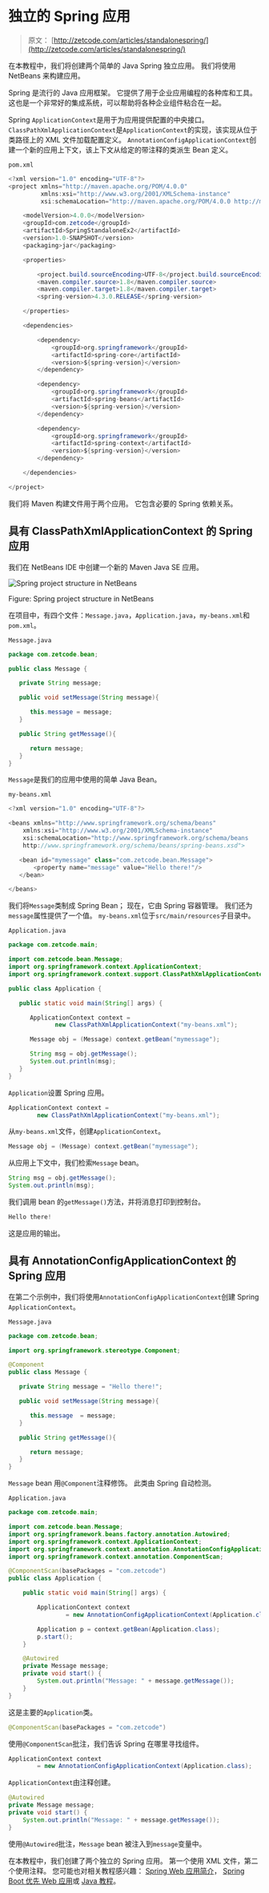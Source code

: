 # 独立的 Spring 应用

> 原文： [http://zetcode.com/articles/standalonespring/](http://zetcode.com/articles/standalonespring/)

在本教程中，我们将创建两个简单的 Java Spring 独立应用。 我们将使用 NetBeans 来构建应用。

Spring 是流行的 Java 应用框架。 它提供了用于企业应用编程的各种库和工具。 这也是一个非常好的集成系统，可以帮助将各种企业组件粘合在一起。

Spring `ApplicationContext`是用于为应用提供配置的中央接口。 `ClassPathXmlApplicationContext`是`ApplicationContext`的实现，该实现从位于类路径上的 XML 文件加载配置定义。 `AnnotationConfigApplicationContext`创建一个新的应用上下文，该上下文从给定的带注释的类派生 Bean 定义。

`pom.xml`

```java
<?xml version="1.0" encoding="UTF-8"?>
<project xmlns="http://maven.apache.org/POM/4.0.0" 
         xmlns:xsi="http://www.w3.org/2001/XMLSchema-instance" 
         xsi:schemaLocation="http://maven.apache.org/POM/4.0.0 http://maven.apache.org/xsd/maven-4.0.0.xsd">

    <modelVersion>4.0.0</modelVersion>
    <groupId>com.zetcode</groupId>
    <artifactId>SpringStandaloneEx2</artifactId>
    <version>1.0-SNAPSHOT</version>
    <packaging>jar</packaging>

    <properties>

        <project.build.sourceEncoding>UTF-8</project.build.sourceEncoding>
        <maven.compiler.source>1.8</maven.compiler.source>
        <maven.compiler.target>1.8</maven.compiler.target>
        <spring-version>4.3.0.RELEASE</spring-version>

    </properties>

    <dependencies>

        <dependency>
            <groupId>org.springframework</groupId>
            <artifactId>spring-core</artifactId>
            <version>${spring-version}</version>
        </dependency>

        <dependency>
            <groupId>org.springframework</groupId>
            <artifactId>spring-beans</artifactId>
            <version>${spring-version}</version>
        </dependency>

        <dependency>
            <groupId>org.springframework</groupId>
            <artifactId>spring-context</artifactId>
            <version>${spring-version}</version>
        </dependency>

    </dependencies>

</project>

```

我们将 Maven 构建文件用于两个应用。 它包含必要的 Spring 依赖关系。

## 具有 ClassPathXmlApplicationContext 的 Spring 应用

我们在 NetBeans IDE 中创建一个新的 Maven Java SE 应用。

![Spring project structure in NetBeans](img/36b1b184e2201f8cb14e82733bcb4593.jpg)

Figure: Spring project structure in NetBeans

在项目中，有四个文件：`Message.java`，`Application.java`，`my-beans.xml`和`pom.xml`。

`Message.java`

```java
package com.zetcode.bean;

public class Message {

   private String message;

   public void setMessage(String message){

      this.message = message;
   }

   public String getMessage(){

      return message;
   }
}

```

`Message`是我们的应用中使用的简单 Java Bean。

`my-beans.xml`

```java
<?xml version="1.0" encoding="UTF-8"?>

<beans xmlns="http://www.springframework.org/schema/beans"
    xmlns:xsi="http://www.w3.org/2001/XMLSchema-instance"
    xsi:schemaLocation="http://www.springframework.org/schema/beans
    http://www.springframework.org/schema/beans/spring-beans.xsd">

   <bean id="mymessage" class="com.zetcode.bean.Message">
       <property name="message" value="Hello there!"/>
   </bean>

</beans>

```

我们将`Message`类制成 Spring Bean； 现在，它由 Spring 容器管理。 我们还为`message`属性提供了一个值。 `my-beans.xml`位于`src/main/resources`子目录中。

`Application.java`

```java
package com.zetcode.main;

import com.zetcode.bean.Message;
import org.springframework.context.ApplicationContext;
import org.springframework.context.support.ClassPathXmlApplicationContext;

public class Application {

   public static void main(String[] args) {

      ApplicationContext context = 
             new ClassPathXmlApplicationContext("my-beans.xml");

      Message obj = (Message) context.getBean("mymessage");

      String msg = obj.getMessage();
      System.out.println(msg);
   }
}

```

`Application`设置 Spring 应用。

```java
ApplicationContext context = 
        new ClassPathXmlApplicationContext("my-beans.xml");

```

从`my-beans.xml`文件，创建`ApplicationContext`。

```java
Message obj = (Message) context.getBean("mymessage");

```

从应用上下文中，我们检索`Message` bean。

```java
String msg = obj.getMessage();
System.out.println(msg);

```

我们调用 bean 的`getMessage()`方法，并将消息打印到控制台。

```java
Hello there!

```

这是应用的输出。

## 具有 AnnotationConfigApplicationContext 的 Spring 应用

在第二个示例中，我们将使用`AnnotationConfigApplicationContext`创建 Spring `ApplicationContext`。

`Message.java`

```java
package com.zetcode.bean;

import org.springframework.stereotype.Component;

@Component
public class Message {

   private String message = "Hello there!";

   public void setMessage(String message){

      this.message  = message;
   }

   public String getMessage(){

      return message;
   }
}

```

`Message` bean 用`@Component`注释修饰。 此类由 Spring 自动检测。

`Application.java`

```java
package com.zetcode.main;

import com.zetcode.bean.Message;
import org.springframework.beans.factory.annotation.Autowired;
import org.springframework.context.ApplicationContext;
import org.springframework.context.annotation.AnnotationConfigApplicationContext;
import org.springframework.context.annotation.ComponentScan;

@ComponentScan(basePackages = "com.zetcode")
public class Application {

    public static void main(String[] args) {

        ApplicationContext context
                = new AnnotationConfigApplicationContext(Application.class);

        Application p = context.getBean(Application.class);
        p.start();
    }

    @Autowired
    private Message message;
    private void start() {
        System.out.println("Message: " + message.getMessage());
    }
}

```

这是主要的`Application`类。

```java
@ComponentScan(basePackages = "com.zetcode")

```

使用`@ComponentScan`批注，我们告诉 Spring 在哪里寻找组件。

```java
ApplicationContext context
        = new AnnotationConfigApplicationContext(Application.class);

```

`ApplicationContext`由注释创建。

```java
@Autowired
private Message message;
private void start() {
    System.out.println("Message: " + message.getMessage());
}

```

使用`@Autowired`批注，`Message` bean 被注入到`message`变量中。

在本教程中，我们创建了两个独立的 Spring 应用。 第一个使用 XML 文件，第二个使用注释。 您可能也对相关教程感兴趣： [Spring Web 应用简介](/articles/springwebfirst/)， [Spring Boot 优先 Web 应用](/articles/springbootwebfirst/)或 [Java 教程](/lang/java/)。
